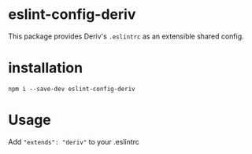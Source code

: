 # eslint-config-deriv
This package provides Deriv's `.eslintrc` as an extensible shared config.

# installation

    npm i --save-dev eslint-config-deriv

# Usage

Add `"extends": "deriv"` to your .eslintrc

